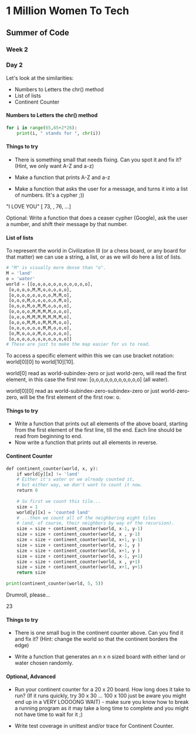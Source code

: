 # 1 Million Women To Tech

## Summer of Code

### Week 2 

### Day 2

Let's look at the similarities:
- Numbers to Letters the chr() method
- List of lists
- Continent Counter


#### Numbers to Letters the chr() method

```python
for i in range(65,65+2*26):
    print(i, " stands for ", chr(i))
```

#### Things to try

- There is something small that needs fixing. Can you spot it and fix it? (Hint, we only want A-Z and a-z)

- Make a function that prints A-Z and a-z

- Make a function that asks the user for a message, and turns it into a list of numbers. (It's a cypher ;))

"I LOVE YOU" [ 73, , 76, ...]

Optional: Write a function that does a ceaser cypher (Google), ask the user a number, and shift their message by that number.

#### List of lists

To represent the world in Civilization III (or a chess board, or any board for that matter) we can use a string, a list, or as we will do here a list of lists.

```python
​# "M" is visually more dense than "o".​
M = ​'land'​
o = ​'water'​
world = [[o,o,o,o,o,o,o,o,o,o,o],
 [o,o,o,o,M,M,o,o,o,o,o],
 [o,o,o,o,o,o,o,o,M,M,o],
 [o,o,o,M,o,o,o,o,o,M,o],
 [o,o,o,M,o,M,M,o,o,o,o],
 [o,o,o,o,M,M,M,M,o,o,o],
 [o,o,o,M,M,M,M,M,M,M,o],
 [o,o,o,M,M,o,M,M,M,o,o],
 [o,o,o,o,o,o,M,M,o,o,o],
 [o,M,o,o,o,M,o,o,o,o,o],
 [o,o,o,o,o,o,o,o,o,o,o]]
​# These are just to make the map easier for us to read.​
```

To access a specific element within this we can use bracket notation: world[0][0] to world[10][10].

world[0] read as world-subindex-zero or just world-zero, will read the first element, in this case the first row: [o,o,o,o,o,o,o,o,o,o,o] (all water).

world[0][0] read as world-subindex-zero-subindex-zero or just world-zero-zero, will be the first element of the first row: o.

#### Things to try

- Write a function that prints out all elements of the above board, starting from the first element of the first line, till the end. Each line should be read from beginning to end.
- Now write a function that prints out all elements in reverse.


#### Continent Counter

```python
def​ continent_counter(world, x, y):
    if​ world[y][x] != ​'land'​
 ​   # Either it's water or we already counted it,​
 ​   # but either way, we don't want to count it now.​
 ​   return​ 0
  
    # So first we count this tile...​
    size = 1
    world[y][x] = ​'counted land'​
    # ...then we count all of the neighboring eight tiles​
    # (and, of course, their neighbors by way of the recursion).​
    size = size + continent_counter(world, x-1, y-1)
    size = size + continent_counter(world, x , y-1)
    size = size + continent_counter(world, x+1, y-1)
    size = size + continent_counter(world, x-1, y )
    size = size + continent_counter(world, x+1, y )
    size = size + continent_counter(world, x-1, y+1)
    size = size + continent_counter(world, x , y+1)
    size = size + continent_counter(world, x+1, y+1)
    return size
​
print(continent_counter(world, 5, 5))
```

Drumroll, please...

23

#### Things to try

- There is one small bug in the continent counter above. Can you find it and fix it? (Hint: change the world so that the continent borders the edge)

- Write a function that generates an n x n sized board with either land or water chosen randomly.


#### Optional, Advanced

- Run your continent counter for a 20 x 20 board. How long does it take to run? (If it runs quickly, try 30 x 30 ... 100 x 100 just be aware you might end up in a VERY LOOOONG WAIT) - make sure you know how to break a running program as it may take a long time to complete and you might not have time to wait for it ;)

- Write test coverage in unittest and/or trace for Continent Counter.

